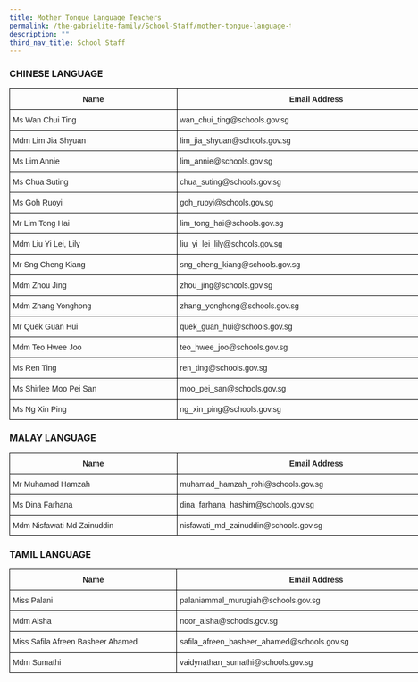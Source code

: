 ```yaml
---
title: Mother Tongue Language Teachers
permalink: /the-gabrielite-family/School-Staff/mother-tongue-language-teachers/
description: ""
third_nav_title: School Staff
---
```

### CHINESE LANGUAGE

<style type="text/css">
.tg  {border-collapse:collapse;border-spacing:0;margin:0px auto;}
.tg td{border-color:black;border-style:solid;border-width:1px;font-family:Arial, sans-serif;font-size:14px;
  overflow:hidden;padding:10px 5px;word-break:normal;}
.tg th{border-color:black;border-style:solid;border-width:1px;font-family:Arial, sans-serif;font-size:14px;
  font-weight:normal;overflow:hidden;padding:10px 5px;word-break:normal;}
.tg .tg-7bcz{color:#232323;font-weight:bold;text-align:center;vertical-align:top}
.tg .tg-bjk0{color:#232323;text-align:left;vertical-align:middle}
</style>
<table class="tg" style="undefined;table-layout: fixed; width: 800px">
<colgroup>
<col style="width: 300px">
<col style="width: 500px">
</colgroup>
<tbody>
  <tr>
    <td class="tg-7bcz">Name</td>
    <td class="tg-7bcz">Email Address</td>
  </tr>
  <tr>
    <td class="tg-bjk0">Ms Wan Chui Ting </td>
    <td class="tg-bjk0">wan_chui_ting@schools.gov.sg </td>
  </tr>
  <tr>
    <td class="tg-bjk0">Mdm Lim Jia Shyuan </td>
    <td class="tg-bjk0">lim_jia_shyuan@schools.gov.sg    </td>
  </tr>
  <tr>
    <td class="tg-bjk0">Ms Lim Annie </td>
    <td class="tg-bjk0">lim_annie@schools.gov.sg </td>
  </tr>
  <tr>
    <td class="tg-bjk0">Ms Chua Suting</td>
    <td class="tg-bjk0">chua_suting@schools.gov.sg        </td>
  </tr>
  <tr>
    <td class="tg-bjk0">Ms Goh Ruoyi</td>
    <td class="tg-bjk0">goh_ruoyi@schools.gov.sg     </td>
  </tr>
  <tr>
    <td class="tg-bjk0">Mr Lim Tong Hai</td>
    <td class="tg-bjk0">lim_tong_hai@schools.gov.sg     </td>
  </tr>
  <tr>
    <td class="tg-bjk0">Mdm Liu Yi Lei, Lily</td>
    <td class="tg-bjk0">liu_yi_lei_lily@schools.gov.sg     </td>
  </tr>
  <tr>
    <td class="tg-bjk0">Mr Sng Cheng Kiang</td>
    <td class="tg-bjk0">sng_cheng_kiang@schools.gov.sg     </td>
  </tr>
  <tr>
    <td class="tg-bjk0">Mdm Zhou Jing</td>
    <td class="tg-bjk0">zhou_jing@schools.gov.sg     </td>
  </tr>
  <tr>
    <td class="tg-bjk0">Mdm Zhang Yonghong</td>
    <td class="tg-bjk0">zhang_yonghong@schools.gov.sg </td>
  </tr>
  <tr>
    <td class="tg-bjk0">Mr Quek Guan Hui</td>
    <td class="tg-bjk0">quek_guan_hui@schools.gov.sg </td>
  </tr>
  <tr>
    <td class="tg-bjk0">Mdm Teo Hwee Joo </td>
    <td class="tg-bjk0">teo_hwee_joo@schools.gov.sg </td>
  </tr>
	  <tr>
    <td class="tg-bjk0">Ms Ren Ting  </td>
    <td class="tg-bjk0">ren_ting@schools.gov.sg  </td>
  </tr>
	  <tr>
    <td class="tg-bjk0">Ms Shirlee Moo Pei San  </td>
    <td class="tg-bjk0">moo_pei_san@schools.gov.sg  </td>
  </tr>
	 <tr>
    <td class="tg-bjk0">Ms Ng Xin Ping  </td>
    <td class="tg-bjk0">ng_xin_ping@schools.gov.sg  </td>
  </tr>
</tbody>
</table>



### MALAY LANGUAGE

<style type="text/css">
.tg  {border-collapse:collapse;border-spacing:0;margin:0px auto;}
.tg td{border-color:black;border-style:solid;border-width:1px;font-family:Arial, sans-serif;font-size:14px;
  overflow:hidden;padding:10px 5px;word-break:normal;}
.tg th{border-color:black;border-style:solid;border-width:1px;font-family:Arial, sans-serif;font-size:14px;
  font-weight:normal;overflow:hidden;padding:10px 5px;word-break:normal;}
.tg .tg-7bcz{color:#232323;font-weight:bold;text-align:center;vertical-align:top}
.tg .tg-g1uo{color:#232323;text-align:left;vertical-align:top}
.tg .tg-bjk0{color:#232323;text-align:left;vertical-align:middle}
</style>
<table class="tg" style="undefined;table-layout: fixed; width: 800px">
<colgroup>
<col style="width: 300px">
<col style="width: 500px">
</colgroup>
<tbody>
  <tr>
    <td class="tg-7bcz">Name</td>
    <td class="tg-7bcz">Email Address</td>
  </tr>
  <tr>
    <td class="tg-g1uo">Mr Muhamad Hamzah</td>
    <td class="tg-g1uo">muhamad_hamzah_rohi@schools.gov.sg     </td>
  </tr>
  <tr>
    <td class="tg-g1uo">Ms Dina Farhana</td>
    <td class="tg-g1uo">dina_farhana_hashim@schools.gov.sg     </td>
  </tr>
  <tr>
    <td class="tg-bjk0">Mdm Nisfawati Md Zainuddin  </td>
    <td class="tg-bjk0">nisfawati_md_zainuddin@schools.gov.sg   </td>
  </tr>
</tbody>
</table>

### TAMIL LANGUAGE

<style type="text/css">
.tg  {border-collapse:collapse;border-spacing:0;margin:0px auto;}
.tg td{border-color:black;border-style:solid;border-width:1px;font-family:Arial, sans-serif;font-size:14px;
  overflow:hidden;padding:10px 5px;word-break:normal;}
.tg th{border-color:black;border-style:solid;border-width:1px;font-family:Arial, sans-serif;font-size:14px;
  font-weight:normal;overflow:hidden;padding:10px 5px;word-break:normal;}
.tg .tg-7bcz{color:#232323;font-weight:bold;text-align:center;vertical-align:top}
.tg .tg-bjk0{color:#232323;text-align:left;vertical-align:middle}
</style>
<table class="tg" style="undefined;table-layout: fixed; width: 800px">
<colgroup>
<col style="width: 300px">
<col style="width: 500px">
</colgroup>
<tbody>
  <tr>
    <td class="tg-7bcz">Name</td>
    <td class="tg-7bcz">Email Address</td>
  </tr>
  <tr>
    <td class="tg-bjk0">Miss Palani</td>
    <td class="tg-bjk0">palaniammal_murugiah@schools.gov.sg     </td>
  </tr>
  <tr>
    <td class="tg-bjk0">Mdm Aisha</td>
    <td class="tg-bjk0">noor_aisha@schools.gov.sg     </td>
  </tr>
  <tr>
    <td class="tg-bjk0">Miss Safila Afreen Basheer Ahamed </td>
    <td class="tg-bjk0">safila_afreen_basheer_ahamed@schools.gov.sg </td>
  </tr>
  <tr>
    <td class="tg-bjk0">Mdm Sumathi </td>
    <td class="tg-bjk0">vaidynathan_sumathi@schools.gov.sg</td>
  </tr>
</tbody>
</table>